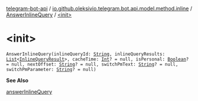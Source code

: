 [telegram-bot-api](../../index.md) / [io.github.oleksivio.telegram.bot.api.model.method.inline](../index.md) / [AnswerInlineQuery](index.md) / [&lt;init&gt;](./-init-.md)

# &lt;init&gt;

`AnswerInlineQuery(inlineQueryId: `[`String`](https://kotlinlang.org/api/latest/jvm/stdlib/kotlin/-string/index.html)`, inlineQueryResults: `[`List`](https://kotlinlang.org/api/latest/jvm/stdlib/kotlin.collections/-list/index.html)`<`[`InlineQueryResult`](../../io.github.oleksivio.telegram.bot.api.model.objects.inline.queryresult/-inline-query-result/index.md)`>, cacheTime: `[`Int`](https://kotlinlang.org/api/latest/jvm/stdlib/kotlin/-int/index.html)`? = null, isPersonal: `[`Boolean`](https://kotlinlang.org/api/latest/jvm/stdlib/kotlin/-boolean/index.html)`? = null, nextOffset: `[`String`](https://kotlinlang.org/api/latest/jvm/stdlib/kotlin/-string/index.html)`? = null, switchPmText: `[`String`](https://kotlinlang.org/api/latest/jvm/stdlib/kotlin/-string/index.html)`? = null, switchPmParameter: `[`String`](https://kotlinlang.org/api/latest/jvm/stdlib/kotlin/-string/index.html)`? = null)`

**See Also**

[answerInlineQuery](#)

